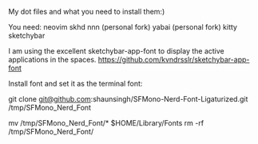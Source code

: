 My dot files and what you need to install them:)

You need:
    neovim
    skhd
    nnn (personal fork)
    yabai (personal fork)
    kitty
    sketchybar

I am using the excellent sketchybar-app-font to display the active applications in the spaces.
https://github.com/kvndrsslr/sketchybar-app-font

Install font and set it as the terminal font:

git clone git@github.com:shaunsingh/SFMono-Nerd-Font-Ligaturized.git /tmp/SFMono_Nerd_Font

mv /tmp/SFMono_Nerd_Font/* $HOME/Library/Fonts
rm -rf /tmp/SFMono_Nerd_Font/
